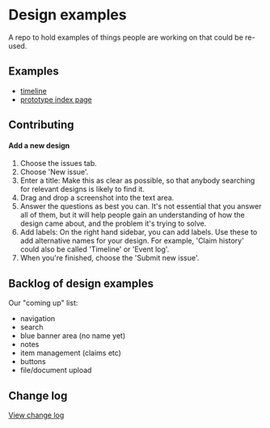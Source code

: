 # Design examples

A repo to hold examples of things people are working on that could be re-used.

## Examples

- [timeline](https://github.com/dwpdigitaltech/design-examples/issues/3)
- [prototype index page](/prototype-index-page)

## Contributing

#### Add a new design

1) Choose the issues tab.
2) Choose 'New issue'.
3) Enter a title: Make this as clear as possible, so that anybody searching for relevant designs is likely to find it.
4) Drag and drop a screenshot into the text area.
5) Answer the questions as best you can. It's not essential that you answer all of them, but it will help people gain an understanding of how the design came about, and the problem it's trying to solve.
6) Add labels: On the right hand sidebar, you can add labels. Use these to add alternative names for your design. For example, 'Claim history' could also be called 'Timeline' or 'Event log'.
7) When you're finished, choose the 'Submit new issue'.

## Backlog of design examples
Our "coming up" list:
- navigation
- search
- blue banner area (no name yet)
- notes
- item management (claims etc)
- buttons
- file/document upload

## Change log
[View change log](/CHANGELOG.md)
